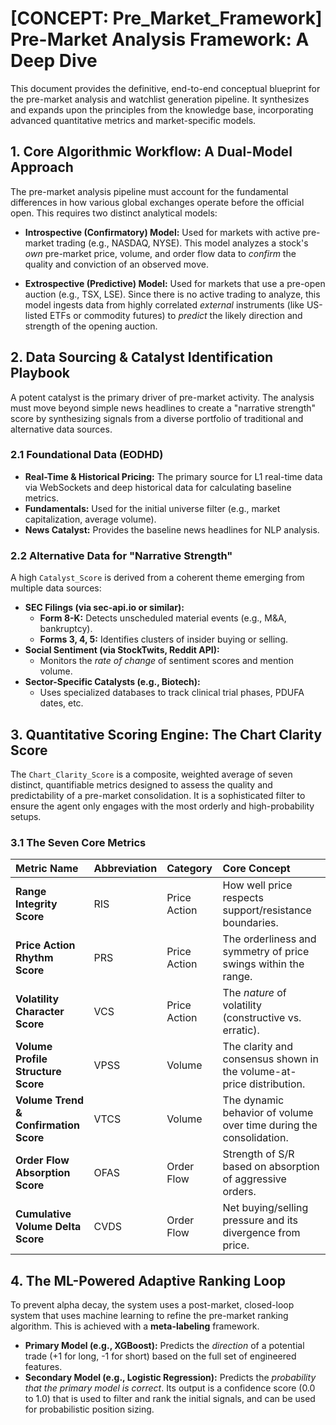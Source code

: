 # [CONCEPT: Pre_Market_Framework] Pre-Market Analysis Framework: A Deep Dive

This document provides the definitive, end-to-end conceptual blueprint for the pre-market analysis and watchlist generation pipeline. It synthesizes and expands upon the principles from the knowledge base, incorporating advanced quantitative metrics and market-specific models.

## 1. Core Algorithmic Workflow: A Dual-Model Approach

The pre-market analysis pipeline must account for the fundamental differences in how various global exchanges operate before the official open. This requires two distinct analytical models:

-   **Introspective (Confirmatory) Model:** Used for markets with active pre-market trading (e.g., NASDAQ, NYSE). This model analyzes a stock's *own* pre-market price, volume, and order flow data to *confirm* the quality and conviction of an observed move.

-   **Extrospective (Predictive) Model:** Used for markets that use a pre-open auction (e.g., TSX, LSE). Since there is no active trading to analyze, this model ingests data from highly correlated *external* instruments (like US-listed ETFs or commodity futures) to *predict* the likely direction and strength of the opening auction.

## 2. Data Sourcing & Catalyst Identification Playbook

A potent catalyst is the primary driver of pre-market activity. The analysis must move beyond simple news headlines to create a "narrative strength" score by synthesizing signals from a diverse portfolio of traditional and alternative data sources.

### 2.1 Foundational Data (EODHD)

-   **Real-Time & Historical Pricing:** The primary source for L1 real-time data via WebSockets and deep historical data for calculating baseline metrics.
-   **Fundamentals:** Used for the initial universe filter (e.g., market capitalization, average volume).
-   **News Catalyst:** Provides the baseline news headlines for NLP analysis.

### 2.2 Alternative Data for "Narrative Strength"

A high `Catalyst_Score` is derived from a coherent theme emerging from multiple data sources:

-   **SEC Filings (via sec-api.io or similar):**
    -   **Form 8-K:** Detects unscheduled material events (e.g., M&A, bankruptcy).
    -   **Forms 3, 4, 5:** Identifies clusters of insider buying or selling.
-   **Social Sentiment (via StockTwits, Reddit API):**
    -   Monitors the *rate of change* of sentiment scores and mention volume.
-   **Sector-Specific Catalysts (e.g., Biotech):**
    -   Uses specialized databases to track clinical trial phases, PDUFA dates, etc.

## 3. Quantitative Scoring Engine: The Chart Clarity Score

The `Chart_Clarity_Score` is a composite, weighted average of seven distinct, quantifiable metrics designed to assess the quality and predictability of a pre-market consolidation. It is a sophisticated filter to ensure the agent only engages with the most orderly and high-probability setups.

### 3.1 The Seven Core Metrics

| Metric Name | Abbreviation | Category | Core Concept |
| :--- | :--- | :--- | :--- |
| **Range Integrity Score** | RIS | Price Action | How well price respects support/resistance boundaries. |
| **Price Action Rhythm Score** | PRS | Price Action | The orderliness and symmetry of price swings within the range. |
| **Volatility Character Score** | VCS | Price Action | The *nature* of volatility (constructive vs. erratic). |
| **Volume Profile Structure Score** | VPSS | Volume | The clarity and consensus shown in the volume-at-price distribution. |
| **Volume Trend & Confirmation Score** | VTCS | Volume | The dynamic behavior of volume over time during the consolidation. |
| **Order Flow Absorption Score** | OFAS | Order Flow | Strength of S/R based on absorption of aggressive orders. |
| **Cumulative Volume Delta Score** | CVDS | Order Flow | Net buying/selling pressure and its divergence from price. |

## 4. The ML-Powered Adaptive Ranking Loop

To prevent alpha decay, the system uses a post-market, closed-loop system that uses machine learning to refine the pre-market ranking algorithm. This is achieved with a **meta-labeling** framework.

-   **Primary Model (e.g., XGBoost):** Predicts the *direction* of a potential trade (+1 for long, -1 for short) based on the full set of engineered features.
-   **Secondary Model (e.g., Logistic Regression):** Predicts the *probability that the primary model is correct*. Its output is a confidence score (0.0 to 1.0) that is used to filter and rank the initial signals, and can be used for probabilistic position sizing.